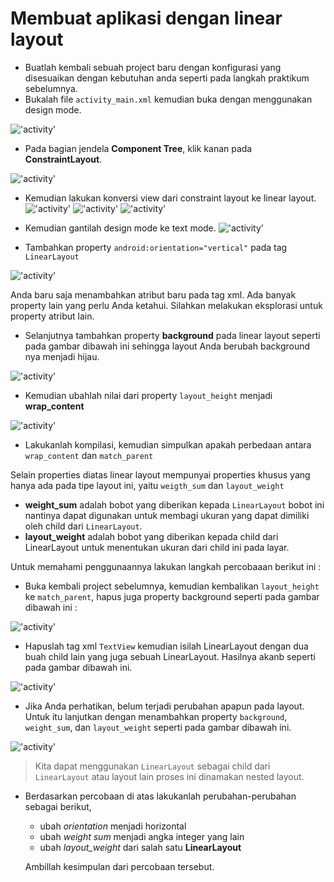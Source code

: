 # Membuat aplikasi dengan linear layout
- Buatlah kembali sebuah project baru dengan konfigurasi yang disesuaikan dengan kebutuhan anda seperti pada langkah praktikum sebelumnya.
- Bukalah file `activity_main.xml` kemudian buka dengan menggunakan design mode.

!['activity'](img/02-linear-layout_01.png)

- Pada bagian jendela **Component Tree**, klik kanan pada **ConstraintLayout**.

!['activity'](img/02-linear-layout_02.png)

- Kemudian lakukan konversi view dari constraint layout ke linear layout.
!['activity'](img/02-lienar-layout-convertview.png)
!['activity'](img/02-linear-layout-convertview-2.png)
!['activity'](img/02-linear-layout-convertview-3.png)

- Kemudian gantilah design mode ke text mode. 
!['activity'](img/02-linear-layout-text-mode.png)

- Tambahkan property `android:orientation="vertical"` pada tag `LinearLayout`

!['activity'](img/02-linear-layout-orientation.png)

Anda baru saja menambahkan atribut baru pada tag xml. Ada banyak property lain yang perlu Anda ketahui. Silahkan melakukan eksplorasi untuk property atribut lain.

- Selanjutnya tambahkan property **background** pada linear layout seperti pada gambar dibawah ini sehingga layout Anda berubah background nya menjadi hijau.

!['activity'](img/02-linear-layout-background.png)

- Kemudian ubahlah nilai dari property `layout_height` menjadi **wrap_content**

!['activity'](img/02-linear-layout-wrapcontent.png)

- Lakukanlah kompilasi, kemudian simpulkan apakah perbedaan antara `wrap_content` dan `match_parent`

Selain properties diatas linear layout mempunyai properties khusus yang hanya ada pada tipe layout ini, yaitu `weigth_sum` dan `layout_weight`

- **weight_sum** adalah bobot yang diberikan kepada `LinearLayout` bobot ini nantinya dapat digunakan untuk membagi ukuran yang dapat dimiliki oleh child dari `LinearLayout`.
- **layout_weight** adalah bobot yang diberikan kepada child dari LinearLayout untuk menentukan ukuran dari child ini pada layar.

Untuk memahami penggunaannya lakukan langkah percobaaan berikut ini :

- Buka kembali project sebelumnya, kemudian kembalikan `layout_height` ke `match_parent`, hapus juga property background seperti pada gambar dibawah ini :

!['activity'](img/02-linear-layout-text-mode.png)

- Hapuslah tag xml `TextView` kemudian isilah LinearLayout dengan dua buah child lain yang juga sebuah LinearLayout. Hasilnya akanb seperti pada gambar dibawah ini.

!['activity'](img/02-linear-layout-nested.png)

- Jika Anda perhatikan, belum terjadi perubahan apapun pada layout. Untuk itu lanjutkan dengan menambahkan property `background`, `weight_sum`, dan `layout_weight` seperti pada gambar dibawah ini.

!['activity'](img/02-linear-layout-weightsum.png)

> Kita dapat menggunakan `LinearLayout` sebagai child dari `LinearLayout` atau layout lain proses ini dinamakan nested layout.

- Berdasarkan percobaan di atas lakukanlah perubahan-perubahan sebagai berikut, 
  - ubah *orientation* menjadi horizontal
  - ubah *weight sum* menjadi angka integer yang lain
  - ubah *layout_weight* dari salah satu **LinearLayout**
  
  Ambillah kesimpulan dari percobaan tersebut.